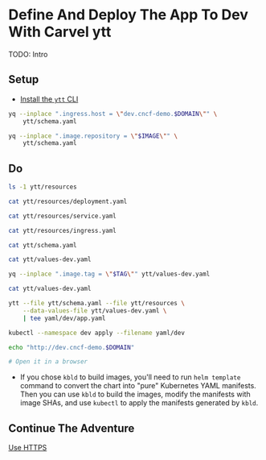 # Define And Deploy The App To Dev With Carvel ytt

TODO: Intro

## Setup

* [Install the `ytt` CLI](https://carvel.dev/ytt/docs/v0.44.0/install)

```bash
yq --inplace ".ingress.host = \"dev.cncf-demo.$DOMAIN\"" \
    ytt/schema.yaml

yq --inplace ".image.repository = \"$IMAGE\"" \
    ytt/schema.yaml
```

## Do

```bash
ls -1 ytt/resources

cat ytt/resources/deployment.yaml

cat ytt/resources/service.yaml

cat ytt/resources/ingress.yaml

cat ytt/schema.yaml

cat ytt/values-dev.yaml

yq --inplace ".image.tag = \"$TAG\"" ytt/values-dev.yaml

cat ytt/values-dev.yaml

ytt --file ytt/schema.yaml --file ytt/resources \
    --data-values-file ytt/values-dev.yaml \
    | tee yaml/dev/app.yaml

kubectl --namespace dev apply --filename yaml/dev

echo "http://dev.cncf-demo.$DOMAIN"

# Open it in a browser
```

* If you chose `kbld` to build images, you'll need to run `helm template` command to convert the chart into "pure" Kubernetes YAML manifests. Then you can use `kbld` to build the images, modify the manifests with image SHAs, and use `kubectl` to apply the manifests generated by `kbld`.

## Continue The Adventure

[Use HTTPS](../https/story.md)
